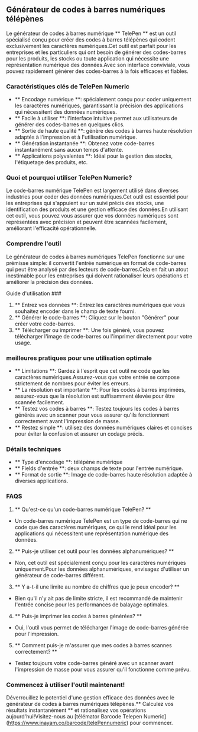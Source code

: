 ## Générateur de codes à barres numériques télépènes

Le générateur de codes à barres numérique ** TelePen ** est un outil spécialisé conçu pour créer des codes à barres télépènes qui codent exclusivement les caractères numériques.Cet outil est parfait pour les entreprises et les particuliers qui ont besoin de générer des codes-barres pour les produits, les stocks ou toute application qui nécessite une représentation numérique des données.Avec son interface conviviale, vous pouvez rapidement générer des codes-barres à la fois efficaces et fiables.

### Caractéristiques clés de TelePen Numeric

- ** Encodage numérique **: spécialement conçu pour coder uniquement les caractères numériques, garantissant la précision des applications qui nécessitent des données numériques.
- ** Facile à utiliser **: l'interface intuitive permet aux utilisateurs de générer des codes-barres en quelques clics.
- ** Sortie de haute qualité **: génère des codes à barres haute résolution adaptés à l'impression et à l'utilisation numérique.
- ** Génération instantanée **: Obtenez votre code-barres instantanément sans aucun temps d'attente.
- ** Applications polyvalentes **: Idéal pour la gestion des stocks, l'étiquetage des produits, etc.

### Quoi et pourquoi utiliser TelePen Numeric?

Le code-barres numérique TelePen est largement utilisé dans diverses industries pour coder des données numériques.Cet outil est essentiel pour les entreprises qui s'appuient sur un suivi précis des stocks, une identification des produits et une gestion efficace des données.En utilisant cet outil, vous pouvez vous assurer que vos données numériques sont représentées avec précision et peuvent être scannées facilement, améliorant l'efficacité opérationnelle.

### Comprendre l'outil

Le générateur de codes à barres numériques TelePen fonctionne sur une prémisse simple: il convertit l'entrée numérique en format de code-barres qui peut être analysé par des lecteurs de code-barres.Cela en fait un atout inestimable pour les entreprises qui doivent rationaliser leurs opérations et améliorer la précision des données.

Guide d'utilisation ###

1. ** Entrez vos données **: Entrez les caractères numériques que vous souhaitez encoder dans le champ de texte fourni.
2. ** Générer le code-barres **: Cliquez sur le bouton "Générer" pour créer votre code-barres.
3. ** Télécharger ou imprimer **: Une fois généré, vous pouvez télécharger l'image de code-barres ou l'imprimer directement pour votre usage.

### meilleures pratiques pour une utilisation optimale

- ** Limitations **: Gardez à l'esprit que cet outil ne code que les caractères numériques.Assurez-vous que votre entrée se compose strictement de nombres pour éviter les erreurs.
- ** La résolution est importante **: Pour les codes à barres imprimées, assurez-vous que la résolution est suffisamment élevée pour être scannée facilement.
- ** Testez vos codes à barres **: Testez toujours les codes à barres générés avec un scanner pour vous assurer qu'ils fonctionnent correctement avant l'impression de masse.
- ** Restez simple **: utilisez des données numériques claires et concises pour éviter la confusion et assurer un codage précis.

### Détails techniques

- ** Type d'encodage **: télépène numérique
- ** Fields d'entrée **: deux champs de texte pour l'entrée numérique.
- ** Format de sortie **: Image de code-barres haute résolution adaptée à diverses applications.

### FAQS

1. ** Qu'est-ce qu'un code-barres numérique TelePen? **
- Un code-barres numérique TelePen est un type de code-barres qui ne code que des caractères numériques, ce qui le rend idéal pour les applications qui nécessitent une représentation numérique des données.

2. ** Puis-je utiliser cet outil pour les données alphanumériques? **
- Non, cet outil est spécialement conçu pour les caractères numériques uniquement.Pour les données alphanumériques, envisagez d'utiliser un générateur de code-barres différent.

3. ** Y a-t-il une limite au nombre de chiffres que je peux encoder? **
- Bien qu'il n'y ait pas de limite stricte, il est recommandé de maintenir l'entrée concise pour les performances de balayage optimales.

4. ** Puis-je imprimer les codes à barres générées? **
- Oui, l'outil vous permet de télécharger l'image de code-barres générée pour l'impression.

5. ** Comment puis-je m'assurer que mes codes à barres scannes correctement? **
- Testez toujours votre code-barres généré avec un scanner avant l'impression de masse pour vous assurer qu'il fonctionne comme prévu.

### Commencez à utiliser l'outil maintenant!

Déverrouillez le potentiel d'une gestion efficace des données avec le générateur de codes à barres numériques télépènes.** Calculez vos résultats instantanément ** et rationalisez vos opérations aujourd'hui!Visitez-nous au [télémator Barcode Telepen Numeric] (https://www.inayam.co/barcode/telePennumeric) pour commencer.